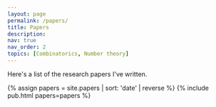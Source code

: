 ```yaml
---
layout: page
permalink: /papers/
title: Papers
description: 
nav: true
nav_order: 2
topics: [Combinatorics, Number theory]
---
```

<!-- _pages/publications.md -->

Here's a list of the research papers I've written. 

{% assign papers = site.papers | sort: 'date' | reverse %}
{% include pub.html papers=papers %}

<!-- ### Combinatorics
{% assign papers = site.papers | where: 'topic', 'Combinatorics'  | sort: 'date' | reverse %}
{% include pub.html papers=papers %}

### Number theory
{% assign papers = site.papers | where: 'topic', 'Number theory'  | sort: 'date' | reverse %}
{% include pub.html papers=papers %} -->




